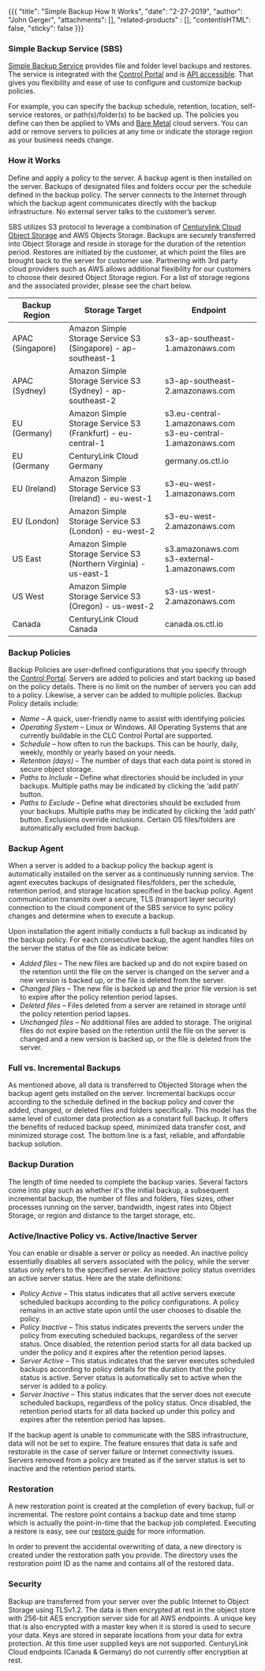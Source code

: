 {{{
  "title": "Simple Backup How It Works",
  "date": "2-27-2019",
  "author": "John Gerger",
  "attachments": [],
  "related-products" : [],
  "contentIsHTML": false,
  "sticky": false
}}}

### Simple Backup Service (SBS)

[Simple Backup Service](https://www.ctl.io/simple-backup-service/) provides file and folder level backups and restores. The service is integrated with the [Control Portal](https://control.ctl.io/) and is [API accessible](https://www.ctl.io/api-docs/v2/#simple-backup). That gives you flexibility and ease of use to configure and customize backup policies.

For example, you can specify the backup schedule, retention, location, self-service restores, or path(s)/folder(s) to be backed up. The policies you define can then be applied to VMs and [Bare Metal](https://www.ctl.io/bare-metal/) cloud servers. You can add or remove servers to policies at any time or indicate the storage region as your business needs change.

### How it Works

Define and apply a policy to the server. A backup agent is then installed on the server. Backups of designated files and folders occur per the schedule defined in the backup policy. The server connects to the Internet through which the backup agent communicates directly with the backup infrastructure. No external server talks to the customer’s server.

SBS utilizes S3 protocol to leverage a combination of [Centurylink Cloud Object Storage](https://www.ctl.io/object-storage/) and AWS Objects Storage. Backups are securely transferred into Object Storage and reside in storage for the duration of the retention period. Restores are initiated by the customer, at which point the files are brought back to the server for customer use. Partnering with 3rd party cloud providers such as AWS allows additional flexibility for our customers to choose their desired Object Storage region. For a list of storage regions and the associated provider, please see the chart below.

Backup Region|Storage Target|Endpoint
-------------|--------------|---------
APAC (Singapore)|Amazon Simple Storage Service S3 (Singapore) - ap-southeast-1|s3-ap-southeast-1.amazonaws.com
APAC (Sydney)|Amazon Simple Storage Service S3 (Sydney) - ap-southeast-2|s3-ap-southeast-2.amazonaws.com
EU (Germany)|Amazon Simple Storage Service S3 (Frankfurt) - eu-central-1|s3.eu-central-1.amazonaws.com<br>s3-eu-central-1.amazonaws.com
EU (Germany|CenturyLink Cloud Germany|germany.os.ctl.io
EU (Ireland)|Amazon Simple Storage Service S3 (Ireland) - eu-west-1|s3-eu-west-1.amazonaws.com
EU (London)|Amazon Simple Storage Service S3 (London) - eu-west-2|s3-eu-west-2.amazonaws.com
US East|Amazon Simple Storage Service S3 (Northern Virginia) - us-east-1|s3.amazonaws.com<br>s3-external-1.amazonaws.com
US West|Amazon Simple Storage Service S3 (Oregon) - us-west-2|s3-us-west-2.amazonaws.com
Canada|CenturyLink Cloud Canada|canada.os.ctl.io

### Backup Policies
Backup Policies are user-defined configurations that you specify through the [Control Portal](https://control.ctl.io/). Servers are added to policies and start backing up based on the policy details. There is no limit on the number of servers you can add to a policy. Likewise, a server can be added to multiple policies. Backup Policy details include:

* *Name* – A quick, user-friendly name to assist with identifying policies
* *Operating System* – Linux or Windows. All Operating Systems that are currently buildable in the CLC Control Portal are supported.
* *Schedule* – how often to run the backups. This can be hourly, daily, weekly, monthly or yearly based on your needs.
* *Retention (days)* – The number of days that each data point is stored in secure object storage.
* *Paths to Include* – Define what directories should be included in your backups. Multiple paths may be indicated by clicking the ‘add path’ button.
* *Paths to Exclude* – Define what directories should be excluded from your backups. Multiple paths may be indicated by clicking the ‘add path’ button. Exclusions override inclusions. Certain OS files/folders are automatically excluded from backup.

### Backup Agent
When a server is added to a backup policy the backup agent is automatically installed on the server as a continuously running service. The agent executes backups of designated files/folders, per the schedule, retention period, and storage location specified in the backup policy. Agent communication transmits over a secure, TLS (transport layer security) connection to the cloud component of the SBS service to sync policy changes and determine when to execute a backup.

Upon installation the agent initially conducts a full backup as indicated by the backup policy. For each consecutive backup, the agent handles files on the server the status of the file as indicate below:

* *Added files* – The new files are backed up and do not expire based on the retention until the file on the server is changed on the server and a new version is backed up, or the file is deleted from the server.
* *Changed files* – The new file is backed up and the prior file version is set to expire after the policy retention period lapses.
* *Deleted files* – Files deleted from a server are retained in storage until the policy retention period lapses.
* *Unchanged files* – No additional files are added to storage. The original files do not expire based on the retention until the file on the server is changed and a new version is backed up, or the file is deleted from the server.

### Full vs. Incremental Backups
As mentioned above, all data is transferred to Objected Storage when the backup agent gets installed on the server. Incremental backups occur according to the schedule defined in the backup policy and cover the added, changed, or deleted files and folders specifically. This model has the same level of customer data protection as a constant full backup. It offers the benefits of reduced backup speed, minimized data transfer cost, and minimized storage cost. The bottom line is a fast, reliable, and affordable backup solution.

### Backup Duration
The length of time needed to complete the backup varies. Several factors come into play such as whether it's the initial backup, a subsequent incremental backup, the number of files and folders, files sizes, other processes running on the server, bandwidth, ingest rates into Object Storage, or region and distance to the target storage, etc.

### Active/Inactive Policy vs. Active/Inactive Server
You can enable or disable a server or policy as needed. An inactive policy essentially disables all servers associated with the policy, while the server status only refers to the specified server. An inactive policy status overrides an active server status. Here are the state definitions:

* *Policy Active* – This status indicates that all active servers execute scheduled backups according to the policy configurations. A policy remains in an active state upon until the user chooses to disable the policy.
* *Policy Inactive* – This status indicates prevents the servers under the policy from executing scheduled backups, regardless of the server status. Once disabled, the retention period starts for all data backed up under the policy and it expires after the retention period lapses.
* *Server Active* – This status indicates that the server executes scheduled backups according to policy details for the duration that the policy status is active. Server status is automatically set to active when the server is added to a policy.
* *Server Inactive* – This status indicates that the server does not execute scheduled backups, regardless of the policy status. Once disabled, the retention period starts for all data backed up under this policy and expires after the retention period has lapses.

If the backup agent is unable to communicate with the SBS infrastructure, data will not be set to expire. The feature ensures that data is safe and restorable in the case of server failure or Internet connectivity issues. Servers removed from a policy are treated as if the server status is set to inactive and the retention period starts.

### Restoration
A new restoration point is created at the completion of every backup, full or incremental. The restore point contains a backup date and time stamp which is actually the point-in-time that the backup job completed. Executing a restore is easy, see our [restore guide](./restores.md) for more information.

In order to prevent the accidental overwriting of data, a new directory is created under the restoration path you provide. The directory uses the restoration point ID as the name and contains all of the restored data.

### Security
Backup are transferred from your server over the public Internet to Object Storage using TLSv1.2. The data is then encrypted at rest in the object store with 256-bit AES encryption server side for all AWS endpoints. A unique key that is also encrypted with a master key when it is stored is used to secure your data. Keys are stored in separate locations from your data for extra protection. At this time user supplied keys are not supported. CenturyLink Cloud endpoints (Canada & Germany) do not currently offer encryption at rest.
